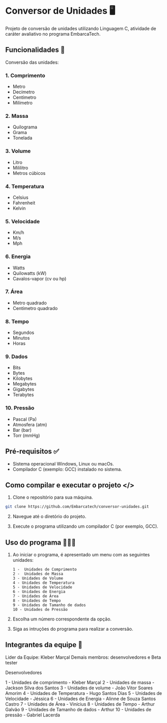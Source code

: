 # Conversor de Unidades 🖥

Projeto de conversão de unidades utilizando Linguagem C, atividade de caráter avaliativo no programa EmbarcaTech.

## Funcionalidades 📃

Conversão das unidades:

### 1. Comprimento

- Metro
- Decímetro
- Centímetro
- Milímetro

### 2. Massa

- Quilograma
- Grama
- Tonelada

### 3. Volume

- Litro
- Mililitro
- Metros cúbicos

### 4. Temperatura

- Celsius
- Fahrenheit
- Kelvin

### 5. Velocidade

- Km/h
- M/s
- Mph

### 6. Energia

- Watts
- Quilowatts (kW)
- Cavalos-vapor (cv ou hp)

### 7. Área

- Metro quadrado
- Centímetro quadrado

### 8. Tempo

- Segundos
- Minutos
- Horas

### 9. Dados

- Bits
- Bytes
- Kilobytes
- Megabytes
- Gigabytes
- Terabytes

### 10. Pressão 

- Pascal (Pa)
- Atmosfera (atm)
- Bar (bar)
- Torr (mmHg)
  
## Pré-requisitos ✅

- Sistema operacional Windows, Linux ou macOs.
- Compilador C (exemplo: GCC) instalado no sistema.

## Como compilar e executar o projeto </>

1. Clone o repositório para sua máquina.

```bash
git clone https://github.com/Embarcatech/conversor-unidades.git
```

2. Navegue até o diretório do projeto.

3. Execute o programa utilizando um compilador C (por exemplo, GCC).

## Uso do programa 👩🏻‍💻

1.  Ao iniciar o programa, é apresentado um menu com as seguintes unidades:

    `1 -  Unidades de Comprimento`\
    `2 -  Unidades de Massa`\
    `3 - Unidades de Volume`\
    `4 - Unidades de Temperatura`\
    `5 - Unidades de Velocidade`\
    `6 - Unidades de Energia`\
    `7 - Unidades de Área`\
    `8 - Unidades de Tempo `\
    `9 - Unidades de Tamanho de dados`\
    `10 - Unidades de Pressão`

3.  Escolha um número correspondente da opção.

4.  Siga as intruções do programa para realizar a conversão.

## Integrantes da equipe 🚀

Lider da Equipe: Kleber Marçal
Demais membros: desenvolvedores e Beta tester

Desenvolvedores

1 - Unidades de comprimento - Kleber Marçal
2 - Unidades de massa - Jackson Silva dos Santos 
3 - Unidades de volume  - João Vitor Soares Amorim
4 - Unidades de Temperatura - Hugo Santos Dias
5 - Unidades de Velocidade - Jéssica 
6 - Unidades de Energia - Alinne de Souza Santos Castro
7 - Unidades de Área - Vinícius 
8 - Unidades de Tempo - Arthur Galvão
9 - Unidades de Tamanho de dados - Arthur
10 - Unidades de pressão - Gabriel Lacerda